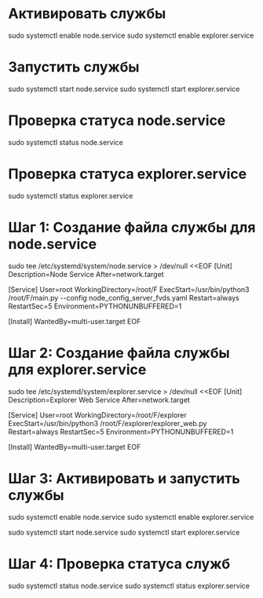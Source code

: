 # Активировать службы
sudo systemctl enable node.service
sudo systemctl enable explorer.service

# Запустить службы
sudo systemctl start node.service
sudo systemctl start explorer.service


# Проверка статуса node.service
sudo systemctl status node.service

# Проверка статуса explorer.service
sudo systemctl status explorer.service



# Шаг 1: Создание файла службы для node.service
sudo tee /etc/systemd/system/node.service > /dev/null <<EOF
[Unit]
Description=Node Service
After=network.target

[Service]
User=root
WorkingDirectory=/root/F
ExecStart=/usr/bin/python3 /root/F/main.py --config node_config_server_fvds.yaml
Restart=always
RestartSec=5
Environment=PYTHONUNBUFFERED=1

[Install]
WantedBy=multi-user.target
EOF

# Шаг 2: Создание файла службы для explorer.service
sudo tee /etc/systemd/system/explorer.service > /dev/null <<EOF
[Unit]
Description=Explorer Web Service
After=network.target

[Service]
User=root
WorkingDirectory=/root/F/explorer
ExecStart=/usr/bin/python3 /root/F/explorer/explorer_web.py
Restart=always
RestartSec=5
Environment=PYTHONUNBUFFERED=1

[Install]
WantedBy=multi-user.target
EOF

# Шаг 3: Активировать и запустить службы
sudo systemctl enable node.service
sudo systemctl enable explorer.service

sudo systemctl start node.service
sudo systemctl start explorer.service

# Шаг 4: Проверка статуса служб
sudo systemctl status node.service
sudo systemctl status explorer.service
